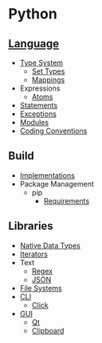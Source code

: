 # Python
## [Language](Language/README.md)
- [Type System](Language/Types/README.md)
  - [Set Types](Language/Types/Set%20Types.md)
  - [Mappings](Language/Types/Mappings.md)
- Expressions
  - [Atoms](Language/Expressions/Atoms.md)
- [Statements](Language/Statements/README.md)
- [Exceptions](Language/Exceptions.md)
- [Modules](Language/Modules/README.md)
- [Coding Conventions](Language/Coding%20Conventions.md)

## Build
- [Implementations](Build/Implementations/README.md)
- Package Management
  - pip
    - [Requirements](Build/Package%20Management/pip/Requirements.md)

## Libraries
- [Native Data Types](Libraries/Native%20Data%20Types.md)
- [Iterators](Libraries/Iterators.md)
- Text
  - [Regex](Libraries/Text/Regex.md)
  - [JSON](Libraries/Text/JSON.md)
- [File Systems](Libraries/File%20Systems/README.md)
- [CLI](Libraries/CLI/README.md)
  - [Click](Libraries/CLI/Click.md)
- [GUI](Libraries/GUI/README.md)
  - [Qt](Libraries/GUI/Qt/README.md)
  - [Clipboard](Libraries/GUI/Clipboard.md)
